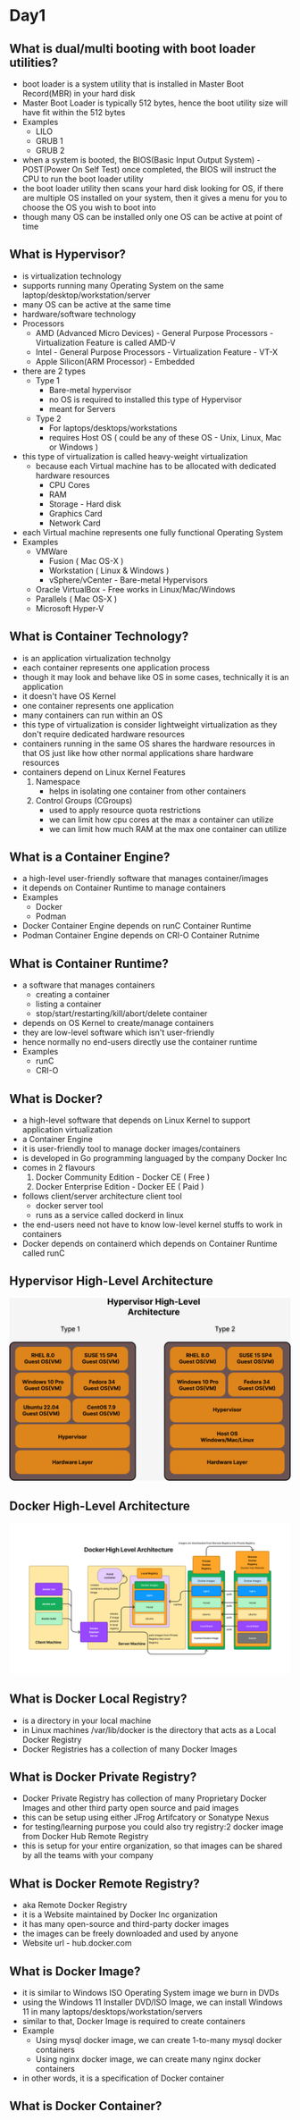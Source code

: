 # Day1

## What is dual/multi booting with boot loader utilities?
- boot loader is a system utility that is installed in Master Boot Record(MBR) in your hard disk
- Master Boot Loader is typically 512 bytes, hence the boot utility size will have fit within the 512 bytes
- Examples
  - LILO
  - GRUB 1
  - GRUB 2
- when a system is booted, the BIOS(Basic Input Output System) - POST(Power On Self Test) once completed, the BIOS will instruct the CPU to run the boot loader utility
- the boot loader utility then scans your hard disk looking for OS, if there are multiple OS installed on your system, then it gives a menu for you to choose the OS you wish to boot into
- though many OS can be installed only one OS can be active at point of time

## What is Hypervisor?
- is virtualization technology
- supports running many Operating System on the same laptop/desktop/workstation/server
- many OS can be active at the same time
- hardware/software technology
- Processors
  - AMD (Advanced Micro Devices) - General Purpose Processors - Virtualization Feature is called AMD-V
  - Intel - General Purpose Processors - Virtualization Feature - VT-X
  - Apple Silicon(ARM Processor) - Embedded
- there are 2 types
  - Type 1
    - Bare-metal hypervisor
    - no OS is required to installed this type of Hypervisor
    - meant for Servers
  - Type 2
    -  For laptops/desktops/workstations
    -  requires Host OS ( could be any of these OS - Unix, Linux, Mac or Windows )
- this type of virtualization is called heavy-weight virtualization
  - because each Virtual machine has to be allocated with dedicated hardware resources
    - CPU Cores
    - RAM
    - Storage - Hard disk
    - Graphics Card
    - Network Card
- each Virtual machine represents one fully functional Operating System
- Examples
  - VMWare
    - Fusion ( Mac OS-X )
    - Workstation ( Linux & Windows )
    - vSphere/vCenter - Bare-metal Hypervisors
  - Oracle VirtualBox - Free works in Linux/Mac/Windows
  - Parallels ( Mac OS-X )
  - Microsoft Hyper-V

## What is Container Technology?
- is an application virtualization technolgy
- each container represents one application process
- though it may look and behave like OS in some cases, technically it is an application
- it doesn't have OS Kernel
- one container represents one application
- many containers can run within an OS
- this type of virtualization is consider lightweight virtualization as they don't require dedicated hardware resources
- containers running in the same OS shares the hardware resources in that OS just like how other normal applications share hardware resources
- containers depend on Linux Kernel Features
  1. Namespace
     - helps in isolating one container from other containers
  2. Control Groups (CGroups)
     - used to apply resource quota restrictions
      - we can limit how cpu cores at the max a container can utilize
      - we can limit how much RAM at the max one container can utilize
 
## What is a Container Engine?
- a high-level user-friendly software that manages container/images
- it depends on Container Runtime to manage containers
- Examples
  - Docker
  - Podman
- Docker Container Engine depends on runC Container Runtime
- Podman Container Engine depends on CRI-O Container Rutnime

## What is Container Runtime?
- a software that manages containers
  - creating a container
  - listing a container
  - stop/start/restarting/kill/abort/delete container
- depends on OS Kernel to create/manage containers
- they are low-level software which isn't user-friendly
- hence normally no end-users directly use the container runtime
- Examples
  - runC 
  - CRI-O
  
## What is Docker?
- a high-level software that depends on Linux Kernel to support application virtualization
- a Container Engine
- it is user-friendly tool to manage docker images/containers
- is developed in Go programming languaged by the company Docker Inc
- comes in 2 flavours
  1. Docker Community Edition - Docker CE ( Free )
  2. Docker Enterprise Edition - Docker EE ( Paid )
- follows client/server architecture
  client tool
  - docker
  server tool
  - runs as a service called dockerd in linux
- the end-users need not have to know low-level kernel stuffs to work in containers
- Docker depends on containerd which depends on Container Runtime called runC

## Hypervisor High-Level Architecture
![Hyper Architecture](HypervisorHighLevelArchitecture.png)

## Docker High-Level Architecture
![Docker Architecture](DockerHighLevelArchitecture.png)

## What is Docker Local Registry?
- is a directory in your local machine
- in Linux machines /var/lib/docker is the directory that acts as a Local Docker Registry
- Docker Registries has a collection of many Docker Images

## What is Docker Private Registry?
- Docker Private Registry has collection of many Proprietary Docker Images and other third party open source and paid images
- this can be setup using either JFrog Artifcatory or Sonatype Nexus
- for testing/learning purpose you could also try registry:2 docker image from Docker Hub Remote Registry
- this is setup for your entire organization, so that images can be shared by all the teams with your company

## What is Docker Remote Registry?
- aka Remote Docker Registry
- it is a Website maintained by Docker Inc organization
- it has many open-source and third-party docker images
- the images can be freely downloaded and used by anyone
- Website url - hub.docker.com

## What is Docker Image?
- it is similar to Windows ISO Operating System image we burn in DVDs
- using the Windows 11 Installer DVD/ISO Image, we can install Windows 11 in many laptops/desktops/workstation/servers
- similar to that, Docker Image is required to create containers
- Example
  - Using mysql docker image, we can create 1-to-many mysql docker containers
  - Using nginx docker image, we can create many nginx docker containers
- in other words, it is a specification of Docker container

## What is Docker Container?


